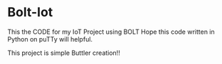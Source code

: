 # Bolt-Iot
This the CODE for my IoT Project using BOLT
Hope this code written in Python on puTTy will helpful.

This project is simple Buttler creation!!
